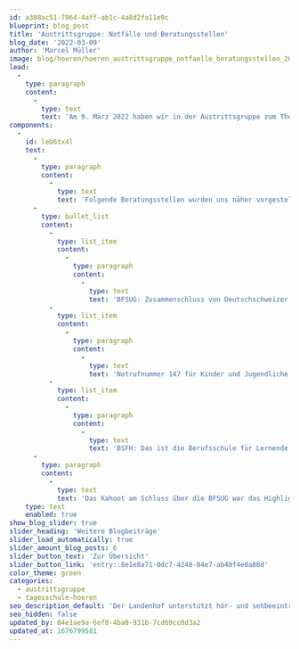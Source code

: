 ```yaml
---
id: a308ac51-7964-4aff-ab1c-4a8d2fa11e9c
blueprint: blog_post
title: 'Austrittsgruppe: Notfälle und Beratungsstellen'
blog_date: '2022-03-09'
author: 'Marcel Müller'
image: blog/hoeren/hoeren_austrittsgruppe_notfaelle_beratungsstellen_2022/hoeren_austrittsgruppe_notfaelle_beratungsstellen_2022.jpeg
lead:
  -
    type: paragraph
    content:
      -
        type: text
        text: 'Am 9. März 2022 haben wir in der Austrittsgruppe zum Thema «Notfälle und Beratungsstellen» wertvolle Informationen erhalten. Dabei ging es vor allem darum, wie wir mit Stresssituationen und Schwierigkeiten in der Lehre umgehen und wo wir uns in Notsituationen Hilfe holen können.'
components:
  -
    id: leb6tx4l
    text:
      -
        type: paragraph
        content:
          -
            type: text
            text: 'Folgende Beratungsstellen wurden uns näher vorgestellt:'
      -
        type: bullet_list
        content:
          -
            type: list_item
            content:
              -
                type: paragraph
                content:
                  -
                    type: text
                    text: 'BFSUG: Zusammenschluss von Deutschschweizer Beratungsstellen für Schwerhörige und Gehörlose.'
          -
            type: list_item
            content:
              -
                type: paragraph
                content:
                  -
                    type: text
                    text: 'Notrufnummer 147 für Kinder und Jugendliche: Projuventute hat ein Sorgentelefon eingerichtet, das rund um die Uhr besetzt ist.'
          -
            type: list_item
            content:
              -
                type: paragraph
                content:
                  -
                    type: text
                    text: 'BSFH: Das ist die Berufsschule für Lernende mit Hör- und Kommunikationsbehinderung in Zürich-Oerlikon.'
      -
        type: paragraph
        content:
          -
            type: text
            text: 'Das Kahoot am Schluss über die BFSUG war das Highlight für uns. Es war ein Anlass mit vielen wertvollen Informationen. Herzlichen Dank an alle, die mitgewirkt haben.'
    type: text
    enabled: true
show_blog_slider: true
slider_heading: 'Weitere Blogbeiträge'
slider_load_automatically: true
slider_amount_blog_posts: 6
slider_button_text: 'Zur Übersicht'
slider_button_link: 'entry::8e1e8a71-0dc7-4248-84e7-ab40f4e0a88d'
color_theme: green
categories:
  - austrittsgruppe
  - tagesschule-hoeren
seo_description_default: 'Der Landenhof unterstützt hör- und sehbeeinträchtigte Kinder & Jugendliche in ihrem selbstbestimmten Leben durch Förderung ihrer Fähigkeiten & Entwicklung'
seo_hidden: false
updated_by: 04e1ae9a-6ef8-4ba0-931b-7cd69cc0d3a2
updated_at: 1676799581
---
```

